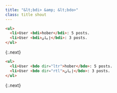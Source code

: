 ```yaml
---
title: "&lt;bdi> &amp; &lt;bdo>"
class: title shout
---
```

```html
<ul>
  <li>User <bdi>hober</bdi>: 5 posts.
  <li>User <bdi>إيان</bdi>: 3 posts.
</ul>
```
{:.next}

```html
<ul>
  <li>User <bdo dir="ltr">hober</bdo>: 5 posts.
  <li>User <bdo dir="rtl">إيان</bdo>: 3 posts.
</ul>
```
{:.next}